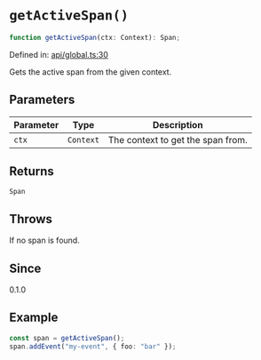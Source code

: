 # `getActiveSpan()`

```ts
function getActiveSpan(ctx: Context): Span;
```

Defined in: [api/global.ts:30](https://github.com/adobe/aio-lib-telemetry/blob/311fa6dfe22958d569615a6746bf4a3a8211a5c3/source/api/global.ts#L30)

Gets the active span from the given context.

## Parameters

| Parameter | Type      | Description                       |
| --------- | --------- | --------------------------------- |
| `ctx`     | `Context` | The context to get the span from. |

## Returns

`Span`

## Throws

If no span is found.

## Since

0.1.0

## Example

```ts
const span = getActiveSpan();
span.addEvent("my-event", { foo: "bar" });
```

